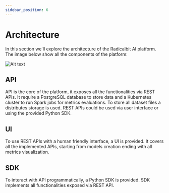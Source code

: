 ```yaml
---
sidebar_position: 6
---
```


# Architecture

In this section we'll explore the architecture of the Radicalbit AI platform.
The image below show all the components of the platform:

![Alt text](/img/architecture/architecture.png "Architecture")

## API

API is the core of the platform, it exposes all the functionalities via REST APIs.
It require a PostgreSQL database to store data and a Kubernetes cluster to run Spark jobs for metrics evaluations.
To store all dataset files a distributes storage is used.
REST APIs could be used via user interface or using the provided Python SDK.

## UI

To use REST APIs with a human friendly interface, a UI is provided.
It covers all the implemented APIs, starting from models creation ending with all metrics visualization.

## SDK

To interact with API programmatically, a Python SDK is provided.
SDK implements all functionalities exposed via REST API.